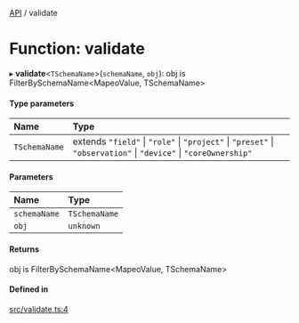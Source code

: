 [API](../README.md) / validate

# Function: validate

▸ **validate**<`TSchemaName`\>(`schemaName`, `obj`): obj is FilterBySchemaName<MapeoValue, TSchemaName\>

#### Type parameters

| Name | Type |
| :------ | :------ |
| `TSchemaName` | extends ``"field"`` \| ``"role"`` \| ``"project"`` \| ``"preset"`` \| ``"observation"`` \| ``"device"`` \| ``"coreOwnership"`` |

#### Parameters

| Name | Type |
| :------ | :------ |
| `schemaName` | `TSchemaName` |
| `obj` | `unknown` |

#### Returns

obj is FilterBySchemaName<MapeoValue, TSchemaName\>

#### Defined in

[src/validate.ts:4](https://github.com/digidem/mapeo-schema/blob/7850f8a/src/validate.ts#L4)
